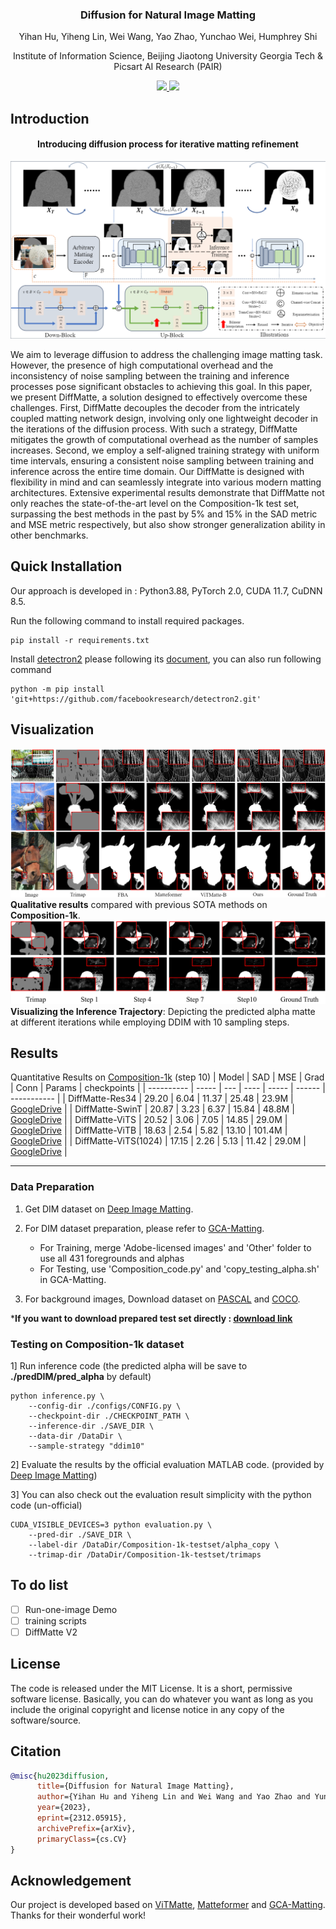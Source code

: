 <div align="center">
<!-- <h2>Click2Trimap</h2> -->
<h3>Diffusion for Natural Image Matting </h3>

Yihan Hu, Yiheng Lin, Wei Wang, Yao Zhao, Yunchao Wei, Humphrey Shi

Institute of Information Science, Beijing Jiaotong University
Georgia Tech & Picsart AI Research (PAIR)

<p align="center">
    <a href="https://opensource.org/licenses/MIT">
        <img src="https://img.shields.io/badge/License-MIT-yellow.svg"/>
    </a>
    <a href="https://arxiv.org/pdf/2312.05915.pdf">
        <img src="https://img.shields.io/badge/arxiv-2312.05915-red"/>
    </a>    
</p>
</div>


## Introduction
<div align="center"><h4>Introducing diffusion process for iterative matting refinement</h4></div>

![avatar](assert/pipeline.png)

We aim to leverage diffusion to address the challenging image matting task. However, the presence of high computational overhead and the inconsistency of noise sampling between the training and inference processes pose significant obstacles to achieving this goal. In this paper, we present DiffMatte, a solution designed to effectively overcome these challenges. First, DiffMatte decouples the decoder from the intricately coupled matting network design, involving only one lightweight decoder in the iterations of the diffusion process. With such a strategy, DiffMatte mitigates the growth of computational overhead as the number of samples increases. Second, we employ a self-aligned training strategy with uniform time intervals, ensuring a consistent noise sampling between training and inference across the entire time domain. Our DiffMatte is designed with flexibility in mind and can seamlessly integrate into various modern matting architectures. Extensive experimental results demonstrate that DiffMatte not only reaches the state-of-the-art level on the Composition-1k test set, surpassing the best methods in the past by 5\% and 15\% in the SAD metric and MSE metric respectively, but also show stronger generalization ability in other benchmarks. 


## Quick Installation 
Our approach is developed in : Python3.88, PyTorch 2.0, CUDA 11.7, CuDNN 8.5.

Run the following command to install required packages. 
<!-- You can refer to the issues of [ViTMatte](https://github.com/hustvl/ViTMatte) if you run into problems.  -->
```
pip install -r requirements.txt
```
Install [detectron2](https://github.com/facebookresearch/detectron2) please following its [document](https://detectron2.readthedocs.io/en/latest/), you can also run following command
```
python -m pip install 'git+https://github.com/facebookresearch/detectron2.git'
```

## Visualization
![avatar](assert/c1k.png)
__Qualitative results__ compared with previous SOTA methods on __Composition-1k__.
![avatar](assert/refine.png)
__Visualizing the Inference Trajectory__: Depicting the predicted alpha matte at different iterations while employing DDIM with 10 sampling steps.

## Results

Quantitative Results on [Composition-1k](https://paperswithcode.com/dataset/composition-1k) (step 10)
| Model      | SAD   | MSE | Grad | Conn  | Params | checkpoints |
| ---------- | ----- | --- | ---- | ----- | ------ | ----------- |
| DiffMatte-Res34 | 29.20 | 6.04 | 11.37 | 25.48 | 23.9M | [GoogleDrive](https://drive.google.com/file/d/13D8tWjzkWKKSKwvHs-I_zToeGmU8gBJc/view?usp=drive_link) |
| DiffMatte-SwinT | 20.87 | 3.23 | 6.37 | 15.84 | 48.8M | [GoogleDrive](https://drive.google.com/file/d/1TimvLgX3Kf6_N73DUkP0Z99OAE30ry-B/view?usp=drive_link) |
| DiffMatte-ViTS | 20.52 | 3.06 | 7.05 | 14.85 | 29.0M | [GoogleDrive](https://drive.google.com/file/d/11m6y4LI_Hp5u5AagUY_bxPJWkbtsydFV/view?usp=drive_link) |
| DiffMatte-ViTB | 18.63 | 2.54 | 5.82 | 13.10 | 101.4M | [GoogleDrive](https://drive.google.com/file/d/1-Qrtg7txDt53NIreq3PTvgJke6UhuB2z/view?usp=drive_link) |
| DiffMatte-ViTS(1024) | 17.15 | 2.26 | 5.13 | 11.42 | 29.0M | [GoogleDrive](https://drive.google.com/file/d/1NIn-tKtW3zhi2vK3OgOTiiHrOIXuHIZo/view?usp=drive_link) |

---

### Data Preparation
1) Get DIM dataset on [Deep Image Matting](https://sites.google.com/view/deepimagematting).

2) For DIM dataset preparation, please refer to [GCA-Matting](https://github.com/Yaoyi-Li/GCA-Matting).
   - For Training, merge 'Adobe-licensed images' and 'Other' folder to use all 431 foregrounds and alphas
   - For Testing, use 'Composition_code.py' and 'copy_testing_alpha.sh' in GCA-Matting.

3) For background images, Download dataset on [PASCAL](http://host.robots.ox.ac.uk/pascal/VOC/) and [COCO](https://cocodataset.org/#home).

***If you want to download prepared test set directly : [download link](https://drive.google.com/file/d/1fS-uh2Fi0APygd0NPjqfT7jCwUu_a_Xu/view?usp=sharing)** 

### Testing on Composition-1k dataset

1] Run inference code (the predicted alpha will be save to **./predDIM/pred_alpha** by default)

```
python inference.py \
    --config-dir ./configs/CONFIG.py \
    --checkpoint-dir ./CHECKPOINT_PATH \
    --inference-dir ./SAVE_DIR \
    --data-dir /DataDir \
    --sample-strategy "ddim10"
```

2] Evaluate the results by the official evaluation MATLAB code. (provided by [Deep Image Matting](https://sites.google.com/view/deepimagematting))

3] You can also check out the evaluation result simplicity with the python code (un-official) 
```
CUDA_VISIBLE_DEVICES=3 python evaluation.py \
    --pred-dir ./SAVE_DIR \
    --label-dir /DataDir/Composition-1k-testset/alpha_copy \
    --trimap-dir /DataDir/Composition-1k-testset/trimaps
```

## To do list
- [ ] Run-one-image Demo
- [ ] training scripts
- [ ] DiffMatte V2

## License
The code is released under the MIT License. It is a short, permissive software license. Basically, you can do whatever you want as long as you include the original copyright and license notice in any copy of the software/source. 

## Citation
```bibtex
@misc{hu2023diffusion,
      title={Diffusion for Natural Image Matting}, 
      author={Yihan Hu and Yiheng Lin and Wei Wang and Yao Zhao and Yunchao Wei and Humphrey Shi},
      year={2023},
      eprint={2312.05915},
      archivePrefix={arXiv},
      primaryClass={cs.CV}
}
```

## Acknowledgement
Our project is developed based on [ViTMatte](https://github.com/hustvl/ViTMatte), [Matteformer](https://github.com/webtoon/matteformer) and [GCA-Matting](https://github.com/Yaoyi-Li/GCA-Matting). Thanks for their wonderful work!<div align="center">

